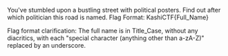 You've stumbled upon a bustling street with political posters. Find out after which politician this road is named. Flag Format: KashiCTF{Full_Name}

Flag format clarification: The full name is in Title_Case, without any diacritics, with each "special character (anything other than a-zA-Z)" replaced by an underscore.
